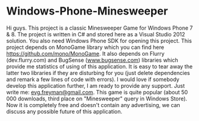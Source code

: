 Windows-Phone-Minesweeper
=========================

Hi guys. This project is a classic Minesweeper Game for Windows Phone 7 & 8. The project is written in C# and stored here as a Visual Studio 2012 solution. You also need Windows Phone SDK for opening this project. This project depends on MonoGame library which you can find here https://github.com/mono/MonoGame. It also depends on Flurry (dev.flurry.com) and BugSense (www.bugsense.com) libraries which provide me statistics of using of this application. It is easy to tear away the latter two libraries if they are disturbing for you (just delete dependencies and remark a few lines of code with errors). I would love if somebody develop this application further, I am ready to provide any support. Just write me: evg.freyman@gmail.com. This game is quite popular (about 50 000 downloads, third place on "Minesweeper" query in Windows Store). Now it is completely free and doesn't contain any advertising, we can discuss any possible future of this application.
